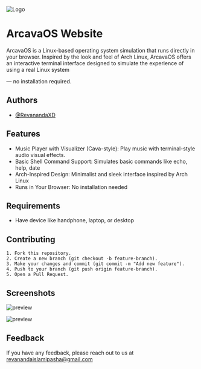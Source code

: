 
![Logo](https://i.postimg.cc/YqVKcjTH/Logo-Arcava-OS.png)


# ArcavaOS Website

ArcavaOS is a Linux-based operating system simulation that runs directly in your browser. Inspired by the look and feel of Arch Linux, ArcavaOS offers an interactive terminal interface designed to simulate the experience of using a real Linux system

 — no installation required.
## Authors

- [@RevanandaXD](https://github.com/RevanandaXD)


## Features

- Music Player with Visualizer (Cava-style): Play music with terminal-style audio visual effects.
- Basic Shell Command Support: Simulates basic commands like echo, help, date
- Arch-Inspired Design: Minimalist and sleek interface inspired by Arch Linux
- Runs in Your Browser: No installation needed

## Requirements
- Have device like handphone, laptop, or desktop
## Contributing

    1. Fork this repository.
    2. Create a new branch (git checkout -b feature-branch).
    3. Make your changes and commit (git commit -m "Add new feature").
    4. Push to your branch (git push origin feature-branch).
    5. Open a Pull Request.


## Screenshots

![preview](https://i.postimg.cc/28yB5XyD/image.png)

![preview](https://i.postimg.cc/59nCbMxg/Screenshot-2025-08-07-105319.png)


## Feedback

If you have any feedback, please reach out to us at revanandaislamipasha@gmail.com

